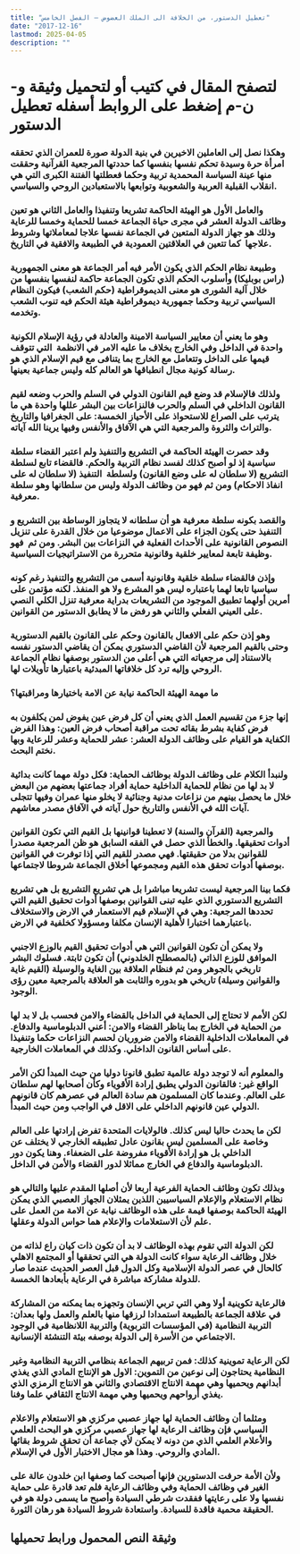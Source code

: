 ```yaml
---
title: "تعطيل الدستور، من الخلافة الى الملك العضوض – الفصل الخامس"
date: "2017-12-16"
lastmod: 2025-04-05
description: ""
---
```

# **لتصفح المقال في كتيب أو لتحميل وثيقة و-ن-م إضغط على الروابط أسفله** **تعطيل الدستور**

### وهكذا نصل إلى العاملين الاخيرين في بنية الدولة صورة للعمران الذي تحققه امرأة حرة وسيدة تحكم نفسها بنفسها كما حددتها المرجعية القرآنية وحققت منها عينة السياسة المحمدية تربية وحكما فعطلتها الفتنة الكبرى التي هي انقلاب القبلية العربية والشعوبية وتوابعها بالاستعبادين الروحي والسياسي.

### والعامل الأول هو الهيئة الحاكمة تشريعا وتنفيذا والعامل الثاني هو تعين وظائف الدولة العشر في مجرى حياة الجماعة خمسا للحماية وخمسا للرعاية وذلك هو جهاز الدولة المتعين في الجماعة نفسها علاجا لمعاملاتها وشروط علاجها  كما تتعين في العلاقتين العمودية في الطبيعة والافقية في التاريخ.

### وطبيعة نظام الحكم الذي يكون الأمر فيه أمر الجماعة هو معنى الجمهورية (راس بوبليكا) وأسلوب الحكم الذي تكون الجماعة حاكمة لنفسها بنفسها من خلال آلية الشورى هو معنى الديموقراطية (حكم الشعب) فيكون النظام السياسي تربية وحكما جمهورية ديموقراطية هيئة الحكم فيه تنوب الشعب وتخدمه.

### وهو ما يعني أن معايير السياسة الامينة والعادلة في رؤية الإسلام الكونية واحدة في الداخل وفي الخارج بخلاف ما عليه الامر في الانظمة  التي تتوقف قيمها على الداخل وتتعامل مع الخارج بما يتنافى مع قيم الإسلام الذي هو رسالة كونية مجال انطباقها هو العالم كله وليس جماعية بعينها.

### ولذلك فالإسلام قد وضع قيم القانون الدولي في السلم والحرب وضعه لقيم القانون الداخلي في السلم والحرب فالنزاعات بين البشر عللها واحدة هي ما يترتب على الصراع للاستحواذ على الأحياز الخمسة: على الجغرافيا والتاريخ والتراث والثروة والمرجعية التي هي الآفاق والأنفس وفيها يرينا الله آياته.

### وقد حصرت الهيئة الحاكمة في التشريع والتنفيذ ولم اعتبر القضاء سلطة سياسية إذ لو أصبح كذلك لفسد نظام التربية والحكم. فالقضاء تابع لسلطة التشريع (لا سلطان له على وضع القانون) ولسلطة  التنفيذ (لا سلطان له على انفاذ الاحكام) ومن ثم فهو من وظائف الدولة وليس من سلطانها وهو سلطة معرفية.

### والقصد بكونه سلطة معرفية هو أن سلطانه لا يتجاوز الوساطة بين التشريع و التنفيذ حتى يكون الجزاء على الاعمال موضوعيا من خلال القدرة على تنزيل النصوص القانونية على الأحداث الفعلية في النزاعات بين البشر. ومن ثم  فهو وظيفة تابعة لمعايير خلقية وقانونية متحررة من الاستراتيجيات السياسية.

### وإذن فالقضاء سلطة خلقية وقانونية أسمى من التشريع والتنفيذ رغم كونه سياسيا تابعا لهما باعتباره ليس هو المشرع ولا هو المنفذ. لكنه مؤتمن على أمرين أولهما تطبيق الموجود من التشريعات بدراية معرفية تنزل الكلي النصي على العيني الفعلي والثاني هو رفض ما لا يطابق الدستور من القوانين.

### وهو إذن حكم على الافعال بالقانون وحكم على القانون بالقيم الدستورية وحتى بالقيم المرجعية لأن القاضي الدستوري يمكن أن يقاضي الدستور نفسه بالاستناد إلى مرجعياته التي هي أعلى من الدستور بوصفها نظام الجماعة الروحي وإليه ترد كل خلافاتها المبدئية باعتبارها تأويلات لها.

### ما مهمة الهيئة الحاكمة نيابة عن الامة باختيارها ومراقبتها؟

### إنها جزء من تقسيم العمل الذي يعني أن كل فرض عين يفوض لمن يكلفون به فرض كفاية بشرط بقائه تحت مراقبة أصحاب فرض العين: وهذا الفرض الكفاية هو القيام على وظائف الدولة العشر: عشر للحماية وعشر للرعاية وبها نختم البحث.

### ولنبدأ الكلام على وظائف الدولة بوظائف الحماية: فكل دولة مهما كانت بدائية لا بد لها من نظام للحماية الداخلية حماية أفراد جماعتها بعضهم من البعض خلال ما يحصل بينهم من نزاعات مدنية وجنائية لا يخلو منها عمران وفيها تتجلى آيات الله في الأنفس والتاريخ حول آياته في الآفاق مصدر معاشهم.

### والمرجعية (القرآن والسنة) لا تعطينا قوانينها بل القيم التي تكون القوانين أدوات تحقيقها. والخطأ الذي حصل في الفقه السابق هو ظن المرجعية مصدرا للقوانين بدلا من حقيقتها. فهي مصدر للقيم التي إذا توفرت في القوانين بوصفها أدوات تحقق هذه القيم ومجموعها أخلاق الجماعة شروطا لاجتماعها.

### فكما بينا المرجعية ليست تشريعا مباشرا بل هي تشريع التشريع بل هي تشريع التشريع الدستوري الذي عليه تبنى القوانين بوصفها أدوات تحقيق القيم التي تحددها المرجعية: وهي في الإسلام قيم الاستعمار في الارض والاستخلاف باعتبارهما اختبارا لأهلية الإنسان مكلفا ومسؤولا كخلفية في الارض.

### ولا يمكن أن تكون القوانين التي هي أدوات تحقيق القيم بالوزع الاجنبي الموافق للوزع الذاتي (بالمصطلح الخلدوني) أن تكون ثابتة. فسلوك البشر تاريخي بالجوهر ومن ثم فنظام العلاقة بين الغاية والوسيلة (القيم غاية والقوانين وسيلة) تاريخي هو بدوره والثابت هو العلاقة بالمرجعية معين رؤى الوجود.

### لكن الأمم لا تحتاج إلى الحماية في الداخل بالقضاء والامن فحسب بل لا بد لها من الحماية في الخارج بما يناظر القضاء والامن: أعني الدبلوماسية والدفاع. في المعاملات الداخلية القضاء والامن ضروريان لحسم النزاعات حكما وتنفيذا على أساس القانون الداخلي. وكذلك في المعاملات الخارجية.

### والمعلوم أنه لا توجد دولة عالمية تطبق قانونا دوليا من حيث المبدأ لكن الأمر الواقع غير: فالقانون الدولي يطبق إرادة الأقوياء وكأن أصحابها لهم سلطان على العالم. وعندما كان المسلمون هم سادة العالم في عصرهم كان قانونهم الدولي عين قانونهم الداخلي على الاقل في الواجب ومن حيث المبدأ.

### لكن ما يحدث حاليا ليس كذلك. فالولايات المتحدة تفرض إرادتها على العالم وخاصة على المسلمين ليس بقانون عادل تطبيقه الخارجي لا يختلف عن الداخلي بل هو إرادة الأقوياء مفروضة على الضعفاء. وهنا يكون دور الدبلوماسية والدفاع في الخارج مماثلا لدور القضاء والأمن في الداخل.

### وبذلك تكون وظائف الحماية الفرعية أربعا لأن أصلها المقدم عليها والتالي هو نظام الاستعلام والإعلام السياسيين اللذين يمثلان الجهاز العصبي الذي يمكن الهيئة الحاكمة بوصفها قيمة على هذه الوظائف نيابة عن الامة من العمل على علم لأن الاستعلامات والإعلام هما حواس الدولة وعقلها.

### لكن الدولة التي تقوم بهذه الوظائف لا بد أن تكون ذات كيان راع لذاته من خلال وظائف الرعاية سواء كانت الدولة هي التي تحققها أو المجتمع الاهلي كالحال في عصر الدولة الإسلامية وكل الدول قبل العصر الحديث عندما صار للدولة مشاركة مباشرة في الرعاية بأبعادها الخمسة.

### فالرعاية تكوينية أولا وهي التي تربي الإنسان وتجهزه بما يمكنه من المشاركة في علاقة الجماعة بالطبيعة استمدادا لرزقها منها بالعلم والعمل ولها بعدان: التربية النظامية (في المؤسسات التربوية) والتربية اللانظامية في الوجود الاجتماعي من الأسرة إلى الدولة بوصفه بيئة التنشئة الإنسانية.

### لكن الرعاية تموينية كذلك: فمن تربيهم الجماعة بنظامي التربية النظامية وغير النظامية يحتاجون إلى نوعين من التموين: الاول هو الإنتاج المادي الذي يغذي أبدانهم ويحميها وهي مهمة الانتاج الاقتصادي والثاني هو الانتاج الرمزي الذي يغذي أرواحهم ويحميها وهي مهمة الانتاج الثقافي علما وفنا.

### ومثلما أن وظائف الحماية لها جهاز عصبي مركزي هو الاستعلام والاعلام السياسي فإن وظائف الرعاية لها جهاز عصبي مركزي هو البحث العلمي والأعلام العلمي الذي من دونه لا يمكن لأي جماعة أن تحقق شروط بقائها المادي والروحي. وهذا هو مجال الاختبار الأول في الإسلام.

### ولأن الأمة حرفت الدستورين فإنها أصبحت كما وصفها ابن خلدون عالة على الغير في وظائف الحماية وفي وظائف الرعاية فلم تعد قادرة على حماية نفسها ولا على رعايتها ففقدت شرطي السيادة وأصبح ما يسمى دولة هو في الحقيقة محمية فاقدة للسيادة. واستعادة شروط السيادة هو رهان الثورة.

## وثيقة النص المحمول ورابط تحميلها

###
